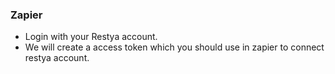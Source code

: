 ### Zapier

- Login with your Restya account.
- We will create a access token which you should use in zapier to connect restya account.
